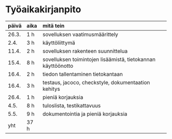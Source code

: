 # Työaikakirjanpito

|päivä|aika|mitä tein|
|:----|:---|:------|
|26.3.|1 h|sovelluksen vaatimusmäärittely|
|2.4.|3 h|käyttöliittymä|
|11.4.|2 h|sovelluksen rakenteen suunnittelua|
|15.4.|8 h|sovelluksen toimintojen lisäämistä, tietokannan käyttöönotto|
|16.4.|2 h|tiedon tallentaminen tietokantaan|
|16.4.|3 h|testaus, jacoco, checkstyle, dokumentaation kehitys|
|26.4.|1 h|pieniä korjauksia|
|4.5.|8 h|tuloslista, testikattavuus|
|5.5.|9 h|dokumentointia ja pieniä korjauksia|
|yht|37 h||
